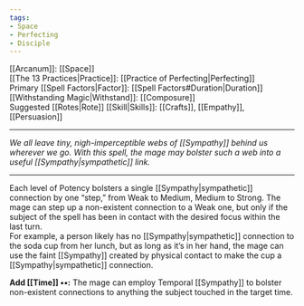 ```yaml
---
tags:
- Space
- Perfecting
- Disciple
---
```


[[Arcanum]]: [[Space]]\
[[The 13 Practices|Practice]]: [[Practice of Perfecting|Perfecting]]\
Primary [[Spell Factors|Factor]]: [[Spell Factors#Duration|Duration]]\
[[Withstanding Magic|Withstand]]: [[Composure]]\
Suggested [[Rotes|Rote]] [[Skill|Skills]]: [[Crafts]], [[Empathy]], [[Persuasion]]

---

_We all leave tiny, nigh-imperceptible webs of [[Sympathy]] behind us wherever we go. With this spell, the mage may bolster such a web into a useful [[Sympathy|sympathetic]] link._

---

Each level of Potency bolsters a single [[Sympathy|sympathetic]] connection by one “step,” from Weak to Medium, Medium to Strong. The mage can step up a non-existent connection to a Weak one, but only if the subject of the spell has been in contact with the desired focus within the last turn.\
For example, a person likely has no [[Sympathy|sympathetic]] connection to the soda cup from her lunch, but as long as it’s in her hand, the mage can use the faint [[Sympathy]] created by physical contact to make the cup a [[Sympathy|sympathetic]] connection.

**Add [[Time]] ••:** The mage can employ Temporal [[Sympathy]] to bolster non-existent connections to anything the subject touched in the target time.